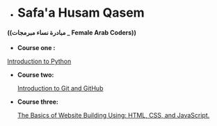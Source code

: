 

* # Safa'a Husam Qasem



#### ((مبادرة نساء مبرمجات _ Female Arab Coders)) 



* __Course one :__

 [ Introduction to Python ](https://www.udemy.com/course/introduction-to-pytho)


* __Course two:__

     [Introduction to Git and GitHub](https://www.udemy.com/course/introduction-to-git-and-github)

* __Course three:__

    [The Basics of Website Building Using: HTML, CSS, and JavaScript.](https://www.udemy.com/course/html-css-javascript-arabic)

